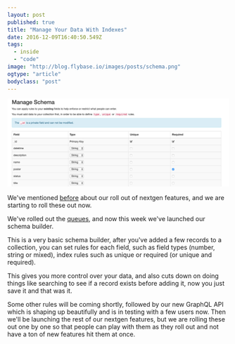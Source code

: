 ```yaml
---
layout: post
published: true
title: "Manage Your Data With Indexes"
date: 2016-12-09T16:40:50.549Z
tags:
  - inside
  - "code"
image: "http://blog.flybase.io/images/posts/schema.png"
ogtype: "article"
bodyclass: "post"
---
```


<div><div class="image splash">
	<img src="/images/posts/schema.png" />
</div></div>

We've mentioned [before](https://blog.flybase.io/2016/09/22/nextgen-features/) about our roll out of nextgen features, and we are
starting to roll these out now.

We've rolled out the [queues](https://blog.flybase.io/2016/11/25/queues/), and now this week we've launched our schema builder.

This is a very basic schema builder, after you've added a few records to a collection, you can set rules for each field, such as
field types (number, string or mixed), index rules such as unique or required (or unique and required).

This gives you more control over your data, and also cuts down on doing things like searching to see if a record exists before adding it, now you just save it and that was it.

Some other rules will be coming shortly, followed by our new GraphQL API which is shaping up beautifully and is in testing with a few users now. Then we'll be launching the rest of our nextgen features, but we are rolling these out one by one so that people can play with them as they roll out and not have a ton of new features hit them at once.
